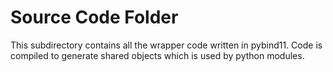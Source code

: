 # Source Code Folder
This subdirectory contains all the wrapper code written in pybind11.
Code is compiled to generate shared objects which is used by python modules.
